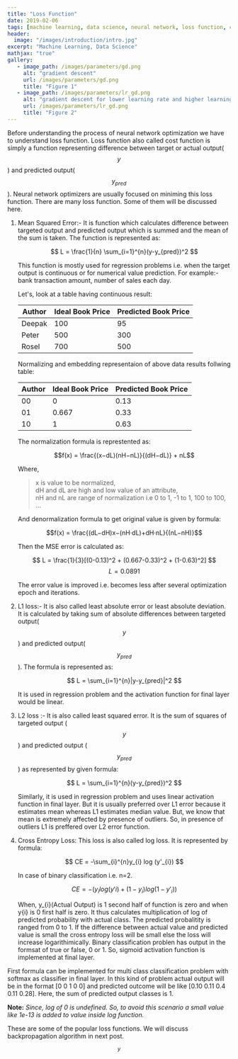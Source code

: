 ```yaml
---
title: "Loss Function"
date: 2019-02-06
tags: [machine learning, data science, neural network, loss function, cost function]
header:
  image: "/images/introduction/intro.jpg"
excerpt: "Machine Learning, Data Science"
mathjax: "true"
gallery:
   - image_path: /images/parameters/gd.png
     alt: "gradient descent"
     url: /images/parameters/gd.png
     title: "Figure 1"
   - image_path: /images/parameters/lr_gd.png
     alt: "gradient descent for lower learning rate and higher learning rate"
     url: /images/parameters/lr_gd.png
     title: "Figure 2"
---
```


Before understanding the process of neural network optimization we have to understand loss function. Loss function also called cost function is simply a function representing difference between target or actual output($$y$$) and predicted output($$y_{pred}$$). Neural network optimizers are usually focused on miniming this loss function. There are many loss function. Some of them will be discussed here.

1. Mean Squared Error:-
   It is function which calculates difference between targeted output and predicted output which is summed and the mean of the sum is taken. The function is represented as:
   
   $$ L = \frac{1}{n} \sum_{i=1}^{n}(y-y_{pred})^2 $$
   
   This function is mostly used for regression problems i.e. when the target output is continuous or for numerical value prediction. For example:- bank transaction amount, number of sales each day.
   
   Let's, look at a table having continuous result: 
   
   | Author |Ideal Book Price | Predicted Book Price| 
   |--------|-----------------|------------------|
   | Deepak | 100 | 95 |
   | Peter | 500 | 300 |
   | Rosel | 700 | 500 |
   
   
   Normalizing and embedding representaion of above data results follwing table:
   
   | Author | Ideal Book Price | Predicted Book Price| 
   |--------|------------------|------------------|
   | 00 |0 | 0.13 |
   | 01 |0.667 | 0.33 |
   | 10 |1 | 0.63 |
   
   The normalization formula is represtented as:
   
   $$f(x) = \frac{(x−dL)(nH−nL)}{(dH−dL)} + nL$$
   
   Where, 
    > x is value to be normalized,   
    > dH and dL are high and low value of an attribute,          
    > nH and nL are range of normalization i.e 0 to 1, -1 to 1, 100 to 100, ...
   
   And denormalization formula to get original value is given by formula:
   
   $$f(x) = \frac{(dL−dH)x−(nH·dL)+dH·nL}{(nL−nH)}$$
   
   Then the MSE error is calculated as:
   
   $$ L = \frac{1}{3}[(0-0.13)^2 + (0.667-0.33)^2 + (1-0.63)^2] $$
   $$ L = 0.0891 $$
   
   The error value is improved i.e. becomes less after several optimization epoch and iterations. 
   
 2. L1 loss:-
    It is also called least absolute error or least absolute deviation. It is calculated by taking sum of absolute differences between targeted output($$ y $$) and predicted output($$ y_{pred} $$). The formula is represented as:
    
    $$ L = \sum_{i=1}^{n}|y-y_{pred}|^2 $$
    
    It is used in regression problem and the activation function for final layer would be linear.
    
 3. L2 loss :-
    It is also called least squared error. It is the sum of squares of targeted output ($$ y $$) and predicted output ($$ y_{pred} $$) as represented by given formula:
    
    $$ L = \sum_{i=1}^{n}(y-y_{pred})^2  $$
    
    Similarly, it is used in regression problem and uses linear activation function in final layer. But it is usually preferred over L1 error because it estimates mean whereas L1 estimates median value. But, we know that mean is extremely affected by presence of outliers. So, in presence of outliers L1 is preffered over L2 error function.
    
 4. Cross Entropy Loss:
    This loss is also called log loss. It is represented by formula:
    
    $$ CE = -\sum_{i}^{n}y_{i} log (y'_{i}) $$
    
    In case of binary classification i.e. n=2.
    
    $$ CE = -(y_{i}log(y'{i}) + (1-y_{i})log(1-y'_{i})) $$
    
    When, y_{i}(Actual Output) is 1 second half of function is zero and when y{i} is 0 first half is zero. It thus calculates multiplication of log of predicted probability with actual class. The predicted probalitity is ranged from 0 to 1. If the difference between actual value and predicted value is small the cross entropy loss will be small else the loss will increase logarithimically. Binary classification problen has output in the formsat of true or false, 0 or 1. So, sigmoid activation function is implemented at final layer.
    
   First formula can be implemented for multi class classification problem with softmax as classifier in final layer.
   In this kind of problem actual output will be in the format [0 0 1 0 0] and predicted outcome will be like [0.10 0.11 0.4 0.11 0.28]. Here, the sum of predicted output classes is 1. 
   
   **Note:** *Since, log of 0 is undefined. So, to avoid this scenario a small value like 1e-13 is added to value inside  log function.*
   
These are some of the popular loss functions. We will discuss backpropagation algorithm in next post.

$$ ^{y} $$
   
    
 
